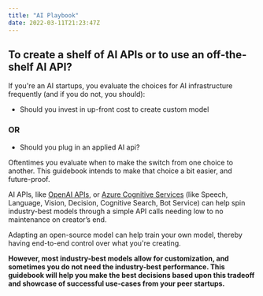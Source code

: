 ```yaml
---
title: "AI Playbook"
date: 2022-03-11T21:23:47Z
---
```


## To create a shelf of AI APIs or to use an off-the-shelf AI API?

If you're an AI startups, you evaluate the choices for AI infrastructure frequently (and if you do not, you should):

- Should you invest in up-front cost to create custom model

### OR

- Should you plug in an applied AI api?

Oftentimes you evaluate when to make the switch from one choice to another. This guidebook intends to make that choice a bit easier, and future-proof.

AI APIs, like [OpenAI APIs](https://openai.com/api/ "OpenAI APIs"), or [Azure Cognitive Services](https://azure.microsoft.com/en-us/services/cognitive-services/#api "Azure Cognitive Services") (like Speech, Language, Vision, Decision, Cognitive Search, Bot Service) can help spin industry-best models through a simple API calls needing low to no maintenance on creator’s end.

Adapting an open-source model can help train your own model, thereby having end-to-end control over what you're creating.

**However, most industry-best models allow for customization, and sometimes you do not need the industry-best performance. This guidebook will help you make the best decisions based upon this tradeoff and showcase of successful use-cases from your peer startups.**
